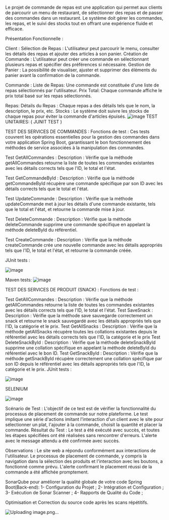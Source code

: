 

Le projet de commande de repas est une application qui permet aux clients de parcourir un menu de restaurant, de sélectionner des repas et de passer des commandes dans un restaurant. Le système doit gérer les commandes, les repas, et le suivi des stocks tout en offrant une expérience fluide et efficace.

Présentation Fonctionnelle :

Client :
Sélection de Repas : L'utilisateur peut parcourir le menu, consulter les détails des repas et ajouter des articles à son panier.
Création de Commande : L'utilisateur peut créer une commande en sélectionnant plusieurs repas et spécifier des préférences si nécessaire.
Gestion de Panier : La possibilité de visualiser, ajuster et supprimer des éléments du panier avant la confirmation de la commande.

Commande :
Liste de Repas: Une commande est constituée d'une liste de repas sélectionnés par l'utilisateur.
Prix Total: Chaque commande affiche le prix total basé sur les repas sélectionnés.


Repas:
Détails du Repas :
 Chaque repas a des détails tels que le nom, la description, le prix, etc.
Stocks : Le système doit suivre les stocks de chaque repas pour éviter la commande d'articles épuisés.
![image](https://github.com/samisrhir/Front-End-Food-Ordering-App-Angular/assets/56563430/36a881d2-a204-4a52-b9ae-aa067fd1a844)
TEST UNITAIRES: ( JUNIT TEST )

TEST DES SERVICES DE COMMANDES :
Fonctions de test :
Ces tests couvrent les opérations essentielles pour la gestion des commandes dans votre application Spring Boot, garantissant le bon fonctionnement des méthodes de service associées à la manipulation des commandes.

Test GetAllCommandes :
Description : Vérifie que la méthode getAllCommandes retourne la liste de toutes les commandes existantes avec les détails corrects tels que l'ID, le total et l'état.

Test GetCommandeById :
Description : Vérifie que la méthode getCommandeById récupère une commande spécifique par son ID avec les détails corrects tels que le total et l'état.

Test UpdateCommande :
Description : Vérifie que la méthode updateCommande met à jour les détails d'une commande existante, tels que le total et l'état, et retourne la commande mise à jour.

Test DeleteCommande :
Description : Vérifie que la méthode deleteCommande supprime une commande spécifique en appelant la méthode deleteById du référentiel.

Test CreateCommande :
Description : Vérifie que la méthode createCommande crée une nouvelle commande avec les détails appropriés tels que l'ID, le total et l'état, et retourne la commande créée.

JUnit tests :



![image](https://github.com/samisrhir/Front-End-Food-Ordering-App-Angular/assets/56563430/05083cd9-c74c-4e14-9c7b-195c459bb3cc)



Maven tests:
![image](https://github.com/samisrhir/Front-End-Food-Ordering-App-Angular/assets/56563430/87deea17-21be-4492-8cb8-af2a451a1ae8)



TEST DES SERVICES DE PRODUIT (SNACK) :
Fonctions de test :

Test GetAllCommandes :
Description : Vérifie que la méthode getAllCommandes retourne la liste de toutes les commandes existantes avec les détails corrects tels que l'ID, le total et l'état.
Test SaveSnack :
Description : Vérifie que la méthode save sauvegarde correctement un snack et retourne le snack sauvegardé avec les détails appropriés tels que l'ID, la catégorie et le prix.
Test GetAllSnacks :
Description : Vérifie que la méthode getAllSnacks récupère toutes les collations existantes depuis le référentiel avec les détails corrects tels que l'ID, la catégorie et le prix
Test DeleteSnackById :
Description : Vérifie que la méthode deleteSnackById supprime une collation spécifique en appelant la méthode deleteById du référentiel avec le bon ID.
Test GetSnackById :
Description : Vérifie que la méthode getSnackById récupère correctement une collation spécifique par son ID depuis le référentiel avec les détails appropriés tels que l'ID, la catégorie et le prix.
JUnit tests :

![image](https://github.com/samisrhir/Front-End-Food-Ordering-App-Angular/assets/56563430/ec3ccdbb-cb96-4593-a6b3-d49e937b2e5e)

 SELENIUM

![image](https://github.com/samisrhir/Front-End-Food-Ordering-App-Angular/assets/56563430/722b8ae0-47d8-49fe-bf26-7c95770ba751)

Scénario de Test :
L'objectif de ce test est de vérifier la fonctionnalité du processus de placement de commande sur notre plateforme. Le test implique une série d'actions imitant l'interaction d'un client avec le site pour sélectionner un plat, l'ajouter à la commande, choisit la quantité et placer la commande.
Résultat du Test :
Le test a été exécuté avec succès, et toutes les étapes spécifiées ont été réalisées sans rencontrer d'erreurs. L'alerte avec le message attendu a été confirmée avec succès.


Observations :
Le site web a répondu conformément aux interactions de l'utilisateur.
Le processus de placement de commande, y compris la navigation dans la sélection des produits et l'interaction avec les boutons, a fonctionné comme prévu.
L'alerte confirmant le placement réussi de la commande a été affichée promptement.



SonarQube pour améliorer la qualité globale de votre code Spring Boot(Back-end): 
1-	Configuration du Projet ;
2-	Intégration et Configuration ;
3-	Exécution de Sonar Scanner ;
4-	Rapports de Qualité du Code ;

Optimisation et Correction du source code après les scans répétitifs.

                                                                                                                                       
![Uploading image.png…]()







